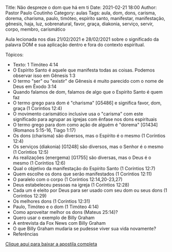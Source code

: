 Title: Não despreze o dom que há em ti
Date: 2021-02-21 18:00
Author: Pastor Paulo Coutinho
Category: aulas
Tags: aula, dom, dons, carisma, dorema, charisma, paulo, timóteo, espírito santo, manifestar, manifestação, gênesis, haja, luz, sobrenatural, favor, graça, diakonia, serviço, servir, corpo, membro, carismático

Aula lecionada nos dias 21/02/2021 e 28/02/2021 sobre o significado da palavra DOM e sua aplicação dentro e fora do contexto espiritual.

Tópicos:

- Texto: 1 Timóteo 4:14
- O Espírito Santo é aquele que manifesta todas as coisas. Podemos observar isso em Gênesis 1:3
- O termo "ser" ou "existir" de Gênesis é muito parecido com o nome de Deus em Êxodo 3:14
- Quando falamos de dom, falamos de algo que o Espírito Santo é quem faz
- O termo grego para dom é "charisma" [G5486] e significa favor, dom, graça (1 Coríntios 12:4)
- O movimento carismático inclusive usa o "carisma" com este significado para agrupar as igrejas com ênfase nos dons espirituais
- O termo grego para dom como ação de alguém é "dorema" [G1434] (Romanos 5:15-16, Tiago 1:17)
- Os dons (charisma) são diversos, mas o Espírito é o mesmo (1 Coríntios 12:4)
- Os serviços (diakonia) [G1248] são diversos, mas o Senhor é o mesmo (1 Coríntios 12:5)
- As realizações (energema) [G1755] são diversas, mas o Deus é o mesmo (1 Coríntios 12:6)
- Qual o objetivo da manifestação do Espírito Santo (1 Coríntios 12:7)
- Quem escolhe os dons que serão manifestados (1 Coríntios 12:11)
- O paralelo com o corpo (1 Coríntios 12:14,20-23,27)
- Deus estabeleceu pessoas na igreja (1 Coríntios 12:28)
- Cada um é eleito por Deus para ser usado com seu dom ou seus dons (1 Coríntios 12:29)
- Os melhores dons (1 Coríntios 12:31)
- Paulo, Timóteo e o dom (1 Timóteo 4:14)
- Como aproveitar melhor os dons (Mateus 25:14)?
- Quero usar o exemplo de Billy Graham
- A entrevista da Fox News com Billy Graham
- O que Billy Graham mudaria se pudesse viver sua vida novamente?
- Referências


[Clique aqui para baixar a apostila completa](https://www.dropbox.com/s/xm0vfinxlzz58uo/Aula%20EBD%20-%20N%C3%A3o%20despreze%20o%20dom%20que%20h%C3%A1%20em%20ti%20-%2021_02_2021.pdf?dl=1)